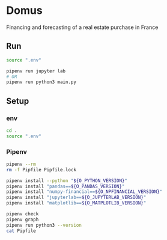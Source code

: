 
Domus
=====
Financing and forecasting of a real estate purchase in France


Run
---
```sh
source ".env"

pipenv run jupyter lab
# OR
pipenv run python3 main.py
```

Setup
-----

### env
```sh
cd .
source ".env"
```

### Pipenv
```sh
pipenv --rm
rm -f Pipfile Pipfile.lock
```
```sh
pipenv install --python "${O_PYTHON_VERSION}"
pipenv install "pandas==${O_PANDAS_VERSION}"
pipenv install "numpy-financial==${O_NPFINANCIAL_VERSION}"
pipenv install "jupyterlab==${O_JUPYTERLAB_VERSION}"
pipenv install "matplotlib==${O_MATPLOTLIB_VERSION}"
```
```sh
pipenv check
pipenv graph
pipenv run python3 --version
cat Pipfile
```